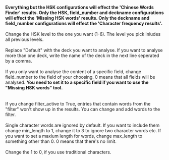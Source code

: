 <b>Everything but the HSK configurations will effect the 'Chinese Words Finder' results. Only the HSK, field_number and deckname configurations will effect the 'Missing HSK words' results. Only the deckname and field_number configurations will effect the 'Character frequency results'. </b><br><br>
Change the HSK level to the one you want (1-6). The level you pick inludes all previous levels.<br><br>
Replace "Default" with the deck you want to analyse. If you want to analyse more than one deck, write the name of the deck in the next line seperated by a comma. <br><br>
If you only want to analyse the content of a specific field, change field_number to the field of your choosing. 0 means that all fields will be analysed. <b>You need to set it to a specific field if you want to use the "Missing HSK words" tool.</b><br></br><br>
If you change filter_active to True, entries that contain words from the "filter" won't show up in the results. You can change and add words to the filter.<br><br>
Single character words are ignored by default. If you want to include them change min_length to 1, change it to 3 to ignore two character words etc. If you want to set a maxium length for words, change max_length to something other than 0. 0 means that there's no limit.<br><br>
Change the 1 to 0, if you use traditional characters.